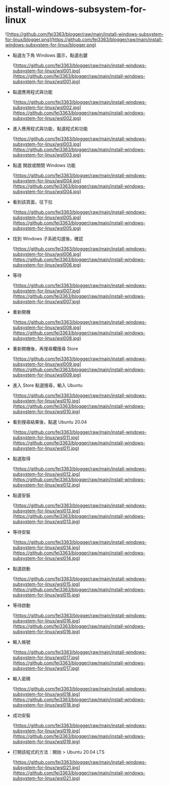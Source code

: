 # install-windows-subsystem-for-linux

![https://github.com/fei3363/blogger/raw/main/install-windows-subsystem-for-linux/blogger.png](https://github.com/fei3363/blogger/raw/main/install-windows-subsystem-for-linux/blogger.png)


- 點選左下角 Windows 圖示，點選右鍵

    ![https://github.com/fei3363/blogger/raw/main/install-windows-subsystem-for-linux/wsl001.jpg](https://github.com/fei3363/blogger/raw/main/install-windows-subsystem-for-linux/wsl001.jpg)

- 點選應用程式與功能

    ![https://github.com/fei3363/blogger/raw/main/install-windows-subsystem-for-linux/wsl002.jpg](https://github.com/fei3363/blogger/raw/main/install-windows-subsystem-for-linux/wsl002.jpg)

- 進入應用程式與功能，點選程式和功能

    ![https://github.com/fei3363/blogger/raw/main/install-windows-subsystem-for-linux/wsl003.jpg](https://github.com/fei3363/blogger/raw/main/install-windows-subsystem-for-linux/wsl003.jpg)

- 點選 開啟或關閉 Windows 功能

    ![https://github.com/fei3363/blogger/raw/main/install-windows-subsystem-for-linux/wsl004.jpg](https://github.com/fei3363/blogger/raw/main/install-windows-subsystem-for-linux/wsl004.jpg)

- 看到該頁面，往下拉

    ![https://github.com/fei3363/blogger/raw/main/install-windows-subsystem-for-linux/wsl005.jpg](https://github.com/fei3363/blogger/raw/main/install-windows-subsystem-for-linux/wsl005.jpg)

- 找到 Windows 子系統勾選後，確認

    ![https://github.com/fei3363/blogger/raw/main/install-windows-subsystem-for-linux/wsl006.jpg](https://github.com/fei3363/blogger/raw/main/install-windows-subsystem-for-linux/wsl006.jpg)

- 等待

    ![https://github.com/fei3363/blogger/raw/main/install-windows-subsystem-for-linux/wsl007.jpg](https://github.com/fei3363/blogger/raw/main/install-windows-subsystem-for-linux/wsl007.jpg)

- 重新開機

    ![https://github.com/fei3363/blogger/raw/main/install-windows-subsystem-for-linux/wsl008.jpg](https://github.com/fei3363/blogger/raw/main/install-windows-subsystem-for-linux/wsl008.jpg)

- 重新開機後，再搜尋欄搜尋 Store

    ![https://github.com/fei3363/blogger/raw/main/install-windows-subsystem-for-linux/wsl009.jpg](https://github.com/fei3363/blogger/raw/main/install-windows-subsystem-for-linux/wsl009.jpg)

- 進入 Store 點選搜尋，輸入 Ubuntu

    ![https://github.com/fei3363/blogger/raw/main/install-windows-subsystem-for-linux/wsl010.jpg](https://github.com/fei3363/blogger/raw/main/install-windows-subsystem-for-linux/wsl010.jpg)

- 看到搜尋結果後，點選 Ubuntu 20.04

    ![https://github.com/fei3363/blogger/raw/main/install-windows-subsystem-for-linux/wsl011.jpg](https://github.com/fei3363/blogger/raw/main/install-windows-subsystem-for-linux/wsl011.jpg)

- 點選取得

    ![https://github.com/fei3363/blogger/raw/main/install-windows-subsystem-for-linux/wsl012.jpg](https://github.com/fei3363/blogger/raw/main/install-windows-subsystem-for-linux/wsl012.jpg)

- 點選安裝

    ![https://github.com/fei3363/blogger/raw/main/install-windows-subsystem-for-linux/wsl013.jpg](https://github.com/fei3363/blogger/raw/main/install-windows-subsystem-for-linux/wsl013.jpg)

- 等待安裝

    ![https://github.com/fei3363/blogger/raw/main/install-windows-subsystem-for-linux/wsl014.jpg](https://github.com/fei3363/blogger/raw/main/install-windows-subsystem-for-linux/wsl014.jpg)

- 點選啟動

    ![https://github.com/fei3363/blogger/raw/main/install-windows-subsystem-for-linux/wsl015.jpg](https://github.com/fei3363/blogger/raw/main/install-windows-subsystem-for-linux/wsl015.jpg)

- 等待啟動

    ![https://github.com/fei3363/blogger/raw/main/install-windows-subsystem-for-linux/wsl016.jpg](https://github.com/fei3363/blogger/raw/main/install-windows-subsystem-for-linux/wsl016.jpg)

- 輸入帳號

    ![https://github.com/fei3363/blogger/raw/main/install-windows-subsystem-for-linux/wsl017.jpg](https://github.com/fei3363/blogger/raw/main/install-windows-subsystem-for-linux/wsl017.jpg)

- 輸入密碼

    ![https://github.com/fei3363/blogger/raw/main/install-windows-subsystem-for-linux/wsl018.jpg](https://github.com/fei3363/blogger/raw/main/install-windows-subsystem-for-linux/wsl018.jpg)

- 成功安裝

    ![https://github.com/fei3363/blogger/raw/main/install-windows-subsystem-for-linux/wsl019.jpg](https://github.com/fei3363/blogger/raw/main/install-windows-subsystem-for-linux/wsl019.jpg)

- 打開該程式的方法：開始 > Ubuntu 20.04 LTS

    ![https://github.com/fei3363/blogger/raw/main/install-windows-subsystem-for-linux/wsl021.jpg](https://github.com/fei3363/blogger/raw/main/install-windows-subsystem-for-linux/wsl021.jpg)